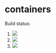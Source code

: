 # containers

Build status:
1. [![](https://github.com/snarayan23/container_oop/workflows/tests-fibonacci/badge.svg)](https://github.com/snarayan23/container_oop/actions?query=workflow%3Atests-fibonacci)
1. [![](https://github.com/snarayan23/container_oop/workflows/tests-range/badge.svg)](https://github.com/snarayan23/container_oop/actions?query=workflow%3Atests-range)
1. [![](https://github.com/mikeizbicki/containers/workflows/tests-unicode/badge.svg)](https://github.com/snarayan23/containers/actions?query=workflow%3Atests-unicode)

